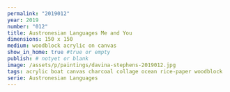 ```yaml
---
permalink: "2019012"
year: 2019
number: "012"
title: Austronesian Languages Me and You
dimensions: 150 x 150
medium: woodblock acrylic on canvas
show_in_home: true #true or empty
publish: # notyet or blank
image: /assets/p/paintings/davina-stephens-2019012.jpg
tags: acrylic boat canvas charcoal collage ocean rice-paper woodblock
serie: Austronesian Languages
---
```

